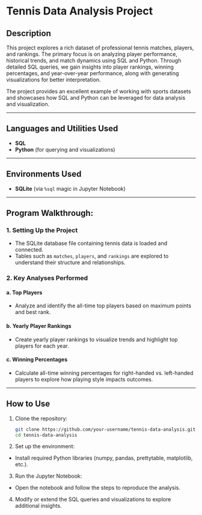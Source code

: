 # Tennis Data Analysis Project

## Description
This project explores a rich dataset of professional tennis matches, players, and rankings. The primary focus is on analyzing player performance, historical trends, and match dynamics using SQL and Python. Through detailed SQL queries, we gain insights into player rankings, winning percentages, and year-over-year performance, along with generating visualizations for better interpretation.

The project provides an excellent example of working with sports datasets and showcases how SQL and Python can be leveraged for data analysis and visualization.

---

## Languages and Utilities Used
- **SQL**
- **Python** (for querying and visualizations)

---

## Environments Used
- **SQLite** (via `%sql` magic in Jupyter Notebook)

---

## Program Walkthrough:

### 1. Setting Up the Project
- The SQLite database file containing tennis data is loaded and connected.
- Tables such as `matches`, `players`, and `rankings` are explored to understand their structure and relationships.

### 2. Key Analyses Performed
#### a. **Top Players**
- Analyze and identify the all-time top players based on maximum points and best rank.

#### b. **Yearly Player Rankings**
- Create yearly player rankings to visualize trends and highlight top players for each year.

#### c. **Winning Percentages**
- Calculate all-time winning percentages for right-handed vs. left-handed players to explore how playing style impacts outcomes.

---

## How to Use
1. Clone the repository:
   ```bash
   git clone https://github.com/your-username/tennis-data-analysis.git
   cd tennis-data-analysis
2. Set up the environment:
- Install required Python libraries (numpy, pandas, prettytable, matplotlib, etc.).
3. Run the Jupyter Notebook:
- Open the notebook and follow the steps to reproduce the analysis.
4. Modify or extend the SQL queries and visualizations to explore additional insights.